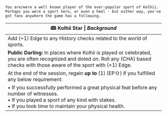 	You are/were a well known player of the ever-popular sport of Kolhii. Perhaps you were a sport hero, or even a heel - but either way, you've got fans anywhere the game has a following.

| **🕮 Kolhii Star** \| *Background*                                                                                                                                                                |
| ------------------------------------------------------------------------------------------------------------------------------------------------------------------------------------------------- |
| Add (+1) Edge to any History checks related to the world of sports.                                                                                                                               |
| **Public Darling:** In places where Kolhii is played or celebrated, you are often recognized and doted on. Roll any (CHA) based checks with those aware of the sport with (+1) Edge.              |
| At the end of the session, regain **up to** (1) (EP⇧) if you fulfilled any below requirement:                                                                                                     |
| • If you successfully performed a great physical feat before any number of witnesses.<br>• If you played a sport of any kind with stakes.<br>• If you took time to maintain your physical health. |

